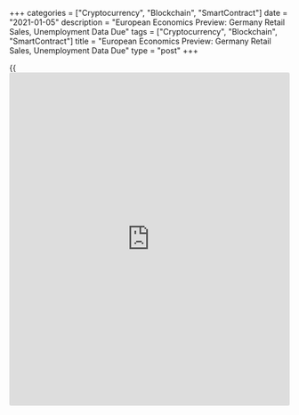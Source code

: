 +++
categories = ["Cryptocurrency", "Blockchain", "SmartContract"]
date = "2021-01-05"
description = "European Economics Preview: Germany Retail Sales, Unemployment Data Due"
tags = ["Cryptocurrency", "Blockchain", "SmartContract"]
title = "European Economics Preview: Germany Retail Sales, Unemployment Data Due"
type = "post"
+++

{{<iframe id="large-banner" src="https://www.bounty.group/#slide=28.0" width="100%" height="600" scrolling="no" style="border: 0px solid rgb(216, 221, 230); border-radius: 3px;">}}

Retail sales and unemployment figures from Germany are due on Tuesday,
headlining a light day for the European economic [news](https://www.letsplayfx.com/blog/forex-news-website/).

At 2.00 am ET, Destatis is slated to issue Germany's retail sales and
unemployment data. Sales are forecast to fall 2 percent on month in
November, reversing a 2.6 percent rise in October.

Half an hour later, consumer price figures are due from Switzerland.
Economists forecast consumer prices to fall 0.7 percent annually in
December, the same rate of decrease as seen in November.

At 3.00 am ET, Spain's unemployment data for December is due.

At 3.55 am ET, the Federal Labor Agency publishes Germany's unemployment
data for December. The jobless rate is seen at 6.1 percent, unchanged
from November.

At 4.00 am ET, the European Central Bank is set to release money supply
data. Economists expect the M3 money supply to climb 10.6 percent
annually, following a 10.5 percent rise in October.

For comments and feedback [contact](https://www.playgroundfx.com/contact/): editorial@rtt[news](https://www.letsplayfx.com/blog/forex-news-website/).com

[Economic News][1]

 **What parts of the world are seeing the best (and worst) economic
performances lately? Click[here][2] to check out our [Econ Scorecard][2]
and find out! See up-to-the-moment [ranking](https://www.playgroundfx.com/blog/crypto-exchange-ranking/)s for the best and worst
performers in [GDP][3], [unemployment rate][4], [inflation][5] and much
more.**

   1. www.rtt[news](https://www.letsplayfx.com/blog/forex-news-website/).com/Content/EconomicNews.aspx
   2. www.rtt[news](https://www.letsplayfx.com/blog/forex-news-website/).com/economic-scorecard/world-rank/PPI/highest-performance.aspx
   3. www.rtt[news](https://www.letsplayfx.com/blog/forex-news-website/).com/economic-scorecard/world-rank/GDP/highest-performance.aspx
   4. www.rtt[news](https://www.letsplayfx.com/blog/forex-news-website/).com/economic-scorecard/world-rank/unemployment-rate/lowest-performance.aspx
   5. www.rtt[news](https://www.letsplayfx.com/blog/forex-news-website/).com/economic-scorecard/world-rank/CPI/highest-performance.aspx